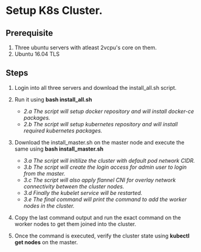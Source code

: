 # Setup K8s Cluster.

## Prerequisite

1) Three ubuntu servers with atleast 2vcpu's core on them.
2) Ubuntu 16.04 TLS

## Steps

1) Login into all three servers and download the  install_all.sh script.
2) Run it using **bash install_all.sh**
	- *2.a The script will setup docker repository and will install docker-ce packages.*
	- *2.b The script will setup kubernetes repository and will install required kubernetes packages.*
	

3) Download the install_master.sh on the master node and execute the same using **bash install_master.sh**
	- *3.a The script will initilize the cluster with default pod network CIDR.*
	- *3.b The script will create the login access for admin user to login from the master.*
	- *3.c The script will also apply flannel CNI for overlay network connectivity between the cluster nodes.*
	- *3.d Finally the kubelet service will be restarted.*
	- *3.e The final command will print the command to add the worker nodes in the cluster.*
	

4) Copy the last command output and run the exact command on the worker nodes to get them joined into the cluster.
5) Once the command is executed, verify the cluster state using **kubectl get nodes** on the master.
